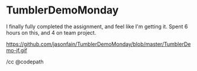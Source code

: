 # TumblerDemoMonday
I finally fully completed the assignment, and feel like I'm getting it.
Spent 6 hours on this, and 4 on team project.

https://github.com/jasonfain/TumblerDemoMonday/blob/master/TumblerDemo-jf.gif

/cc @codepath
